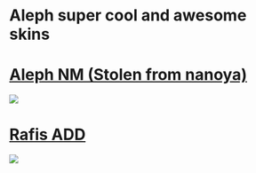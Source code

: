 # Aleph super cool and awesome skins

# [Aleph NM (Stolen from nanoya)](https://puu.sh/J8NpK/6fec1641d5.osk)
![](https://i.imgur.com/BIcBC2Z.png)

# [Rafis ADD](https://puu.sh/J7hYh/3a454b3961.osk)
![](https://i.imgur.com/d5Y5BdN.png)
